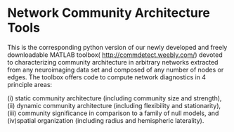 
# Network Community Architecture Tools

This is the corresponding python version of our newly developed and freely downloadable MATLAB toolbox( http://commdetect.weebly.com/) devoted to characterizing community architecture in arbitrary networks extracted from any neuroimaging data set and composed of any number of nodes or edges. The toolbox offers code to compute network diagnostics in 4 principle areas:

(i) static community architecture (including community size and strength),
(ii) dynamic community architecture (including flexibility and stationarity),
(iii) community significance in comparison to a family of null models, and
(iv)spatial organization (including radius and hemispheric laterality).
